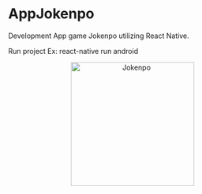 # AppJokenpo
Development App game Jokenpo utilizing React Native.

Run project Ex:
react-native run android

<p align="center">
  
   <img alt="Jokenpo" src="https://github.com/Thiago-Cardoso/AppJokenpo/blob/master/imgs/app-jokenpo.JPG" width="250">
  
</p>

